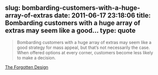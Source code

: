 slug: bombarding-customers-with-a-huge-array-of-extras
date: 2011-06-17 23:18:06
title: Bombarding customers with a huge array of extras may seem like a good...
type: quote
---

> Bombarding customers with a huge array of extras may seem like a good strategy for mass appeal, but that’s not necessarily the case. When offered options at every corner, customers become less likely to make a decision.

[The Forgotten Design](http://webdesignledger.com/tips/the-forgotten-design)
